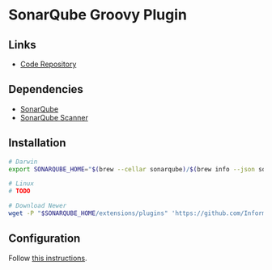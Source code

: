 # SonarQube Groovy Plugin

## Links

- [Code Repository](https://github.com/Inform-Software/sonar-groovy)

## Dependencies

- [SonarQube](/sonarsource/sonarqube-ce.md)
- [SonarQube Scanner](/sonarsource/sonarqube-scanner.md)

## Installation

```sh
# Darwin
export SONARQUBE_HOME="$(brew --cellar sonarqube)/$(brew info --json sonarqube | jq -r '.[0].installed[0].version')/libexec"

# Linux
# TODO

# Download Newer
wget -P "$SONARQUBE_HOME/extensions/plugins" 'https://github.com/Inform-Software/sonar-groovy/releases/download/1.8/sonar-groovy-plugin-1.8.jar'
```

## Configuration

Follow [this instructions](/sonarsource/sonarqube-scanner.md#configuration).
